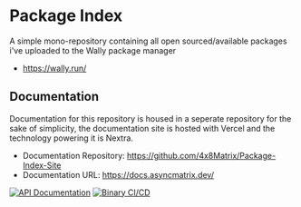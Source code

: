 # Package Index

A simple mono-repository containing all open sourced/available packages i've uploaded to the Wally package manager

- https://wally.run/

## Documentation

Documentation for this repository is housed in a seperate repository for the sake of simplicity, the documentation site is hosted with Vercel and the technology powering it is Nextra.

- Documentation Repository: https://github.com/4x8Matrix/Package-Index-Site
- Documentation URL: https://docs.asyncmatrix.dev/

[![API Documentation](https://github.com/4x8Matrix/Package-Index-Site/actions/workflows/on-workflow-update.yml/badge.svg?branch=master)](https://github.com/4x8Matrix/Package-Index-Site/actions/workflows/on-workflow-update.yml)
[![Binary CI/CD](https://github.com/4x8Matrix/Package-Index/actions/workflows/on-push.yml/badge.svg?branch=master)](https://github.com/4x8Matrix/Package-Index/actions/workflows/on-push.yml)
